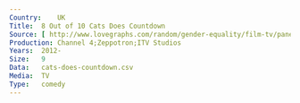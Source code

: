 ```yaml
---
Country:	UK
Title:	8 Out of 10 Cats Does Countdown
Source:	[ http://www.lovegraphs.com/random/gender-equality/film-tv/panel-shows.html , http://www.comedy.co.uk/guide/tv/8_10_cats_does_countdown/episodes/ ]
Production:	Channel 4;Zeppotron;ITV Studios
Years:	2012-
Size:	9
Data:	cats-does-countdown.csv
Media:	TV
Type:	comedy
---
```


